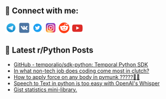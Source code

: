 ## 🔎 Connect with me:
[<img src="https://github.com/bullbesh/bullbesh/blob/main/images/Telegram.png" width="32" height="32" />](https://t.me/bullbesh)
[<img src="https://github.com/bullbesh/bullbesh/blob/main/images/VK.png" width="32" height="32" />](https://vk.com/bullbesh)
[<img src="https://github.com/bullbesh/bullbesh/blob/main/images/Twitter.png" width="32" height="32" />](https://twitter.com/bullbesh1)
[<img src="https://github.com/bullbesh/bullbesh/blob/main/images/Instagram.png" width="32" height="32" />](https://www.instagram.com/bullbesh)
[<img src="https://github.com/bullbesh/bullbesh/blob/main/images/Reddit.png" width="32" height="32" />](https://www.reddit.com/user/bullbesh)
[<img src="https://github.com/bullbesh/bullbesh/blob/main/images/YouTube.png" width="32" height="32" />](https://www.youtube.com/channel/UCtfjRs6uzgq5mfm8S06WTcg)

## 📕 Latest r/Python Posts
<!-- BLOG-POST-LIST:START -->
- [GitHub - temporalio/sdk-python: Temporal Python SDK](https://www.reddit.com/r/Python/comments/xlqgs2/github_temporaliosdkpython_temporal_python_sdk/)
- [In what non-tech job does coding come most in clutch?](https://www.reddit.com/r/Python/comments/xlq66b/in_what_nontech_job_does_coding_come_most_in/)
- [How to apply force on any body in pymunk ?????😬😬](https://www.reddit.com/r/Python/comments/xlq5ow/how_to_apply_force_on_any_body_in_pymunk/)
- [Speech to Text in python is too easy with OpenAI&#39;s Whisper](https://www.reddit.com/r/Python/comments/xllud6/speech_to_text_in_python_is_too_easy_with_openais/)
- [Gist statistics mini-library.](https://www.reddit.com/r/Python/comments/xljs8t/gist_statistics_minilibrary/)
<!-- BLOG-POST-LIST:END -->
